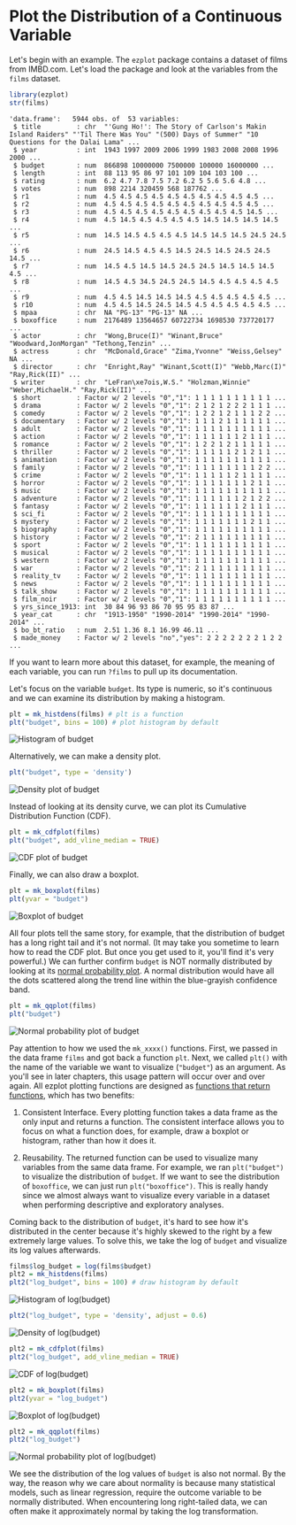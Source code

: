 # Plot the Distribution of a Continuous Variable

Let's begin with an example. The `ezplot` package contains a dataset of films from IMBD.com. Let's load the package and look at the variables from the `films` dataset.


```r
library(ezplot)
str(films)
```

```
'data.frame':	5944 obs. of  53 variables:
 $ title         : chr  "'Gung Ho!': The Story of Carlson's Makin Island Raiders" "'Til There Was You" "(500) Days of Summer" "10 Questions for the Dalai Lama" ...
 $ year          : int  1943 1997 2009 2006 1999 1983 2008 2008 1996 2000 ...
 $ budget        : num  866898 10000000 7500000 100000 16000000 ...
 $ length        : int  88 113 95 86 97 101 109 104 103 100 ...
 $ rating        : num  6.2 4.7 7.8 7.5 7.2 6.2 5 5.6 5.6 4.8 ...
 $ votes         : num  898 2214 320459 568 187762 ...
 $ r1            : num  4.5 4.5 4.5 4.5 4.5 4.5 4.5 4.5 4.5 4.5 ...
 $ r2            : num  4.5 4.5 4.5 4.5 4.5 4.5 4.5 4.5 4.5 4.5 ...
 $ r3            : num  4.5 4.5 4.5 4.5 4.5 4.5 4.5 4.5 4.5 14.5 ...
 $ r4            : num  4.5 14.5 4.5 4.5 4.5 4.5 14.5 14.5 14.5 14.5 ...
 $ r5            : num  14.5 14.5 4.5 4.5 4.5 14.5 14.5 14.5 24.5 24.5 ...
 $ r6            : num  24.5 14.5 4.5 4.5 14.5 24.5 14.5 24.5 24.5 14.5 ...
 $ r7            : num  14.5 4.5 14.5 14.5 24.5 24.5 14.5 14.5 14.5 4.5 ...
 $ r8            : num  14.5 4.5 34.5 24.5 24.5 14.5 4.5 4.5 4.5 4.5 ...
 $ r9            : num  4.5 4.5 14.5 14.5 14.5 4.5 4.5 4.5 4.5 4.5 ...
 $ r10           : num  4.5 4.5 14.5 24.5 14.5 4.5 4.5 4.5 4.5 4.5 ...
 $ mpaa          : chr  NA "PG-13" "PG-13" NA ...
 $ boxoffice     : num  2176489 13564657 60722734 1698530 737720177 ...
 $ actor         : chr  "Wong,Bruce(I)" "Winant,Bruce" "Woodward,JonMorgan" "Tethong,Tenzin" ...
 $ actress       : chr  "McDonald,Grace" "Zima,Yvonne" "Weiss,Gelsey" NA ...
 $ director      : chr  "Enright,Ray" "Winant,Scott(I)" "Webb,Marc(I)" "Ray,Rick(II)" ...
 $ writer        : chr  "LeFran\xe7ois,W.S." "Holzman,Winnie" "Weber,MichaelH." "Ray,Rick(II)" ...
 $ short         : Factor w/ 2 levels "0","1": 1 1 1 1 1 1 1 1 1 1 ...
 $ drama         : Factor w/ 2 levels "0","1": 2 1 2 1 2 2 2 1 1 1 ...
 $ comedy        : Factor w/ 2 levels "0","1": 1 2 2 1 2 1 1 1 2 2 ...
 $ documentary   : Factor w/ 2 levels "0","1": 1 1 1 2 1 1 1 1 1 1 ...
 $ adult         : Factor w/ 2 levels "0","1": 1 1 1 1 1 1 1 1 1 1 ...
 $ action        : Factor w/ 2 levels "0","1": 1 1 1 1 1 1 2 1 1 1 ...
 $ romance       : Factor w/ 2 levels "0","1": 1 2 2 1 2 1 1 1 1 1 ...
 $ thriller      : Factor w/ 2 levels "0","1": 1 1 1 1 1 2 1 2 1 1 ...
 $ animation     : Factor w/ 2 levels "0","1": 1 1 1 1 1 1 1 1 1 1 ...
 $ family        : Factor w/ 2 levels "0","1": 1 1 1 1 1 1 1 1 2 2 ...
 $ crime         : Factor w/ 2 levels "0","1": 1 1 1 1 1 2 1 1 1 1 ...
 $ horror        : Factor w/ 2 levels "0","1": 1 1 1 1 1 1 1 2 1 1 ...
 $ music         : Factor w/ 2 levels "0","1": 1 1 1 1 1 1 1 1 1 1 ...
 $ adventure     : Factor w/ 2 levels "0","1": 1 1 1 1 1 1 2 1 2 2 ...
 $ fantasy       : Factor w/ 2 levels "0","1": 1 1 1 1 1 1 2 1 1 1 ...
 $ sci_fi        : Factor w/ 2 levels "0","1": 1 1 1 1 1 1 1 1 1 1 ...
 $ mystery       : Factor w/ 2 levels "0","1": 1 1 1 1 1 1 1 2 1 1 ...
 $ biography     : Factor w/ 2 levels "0","1": 1 1 1 1 1 1 1 1 1 1 ...
 $ history       : Factor w/ 2 levels "0","1": 2 1 1 1 1 1 1 1 1 1 ...
 $ sport         : Factor w/ 2 levels "0","1": 1 1 1 1 1 1 1 1 1 1 ...
 $ musical       : Factor w/ 2 levels "0","1": 1 1 1 1 1 1 1 1 1 1 ...
 $ western       : Factor w/ 2 levels "0","1": 1 1 1 1 1 1 1 1 1 1 ...
 $ war           : Factor w/ 2 levels "0","1": 2 1 1 1 1 1 1 1 1 1 ...
 $ reality_tv    : Factor w/ 2 levels "0","1": 1 1 1 1 1 1 1 1 1 1 ...
 $ news          : Factor w/ 2 levels "0","1": 1 1 1 1 1 1 1 1 1 1 ...
 $ talk_show     : Factor w/ 2 levels "0","1": 1 1 1 1 1 1 1 1 1 1 ...
 $ film_noir     : Factor w/ 2 levels "0","1": 1 1 1 1 1 1 1 1 1 1 ...
 $ yrs_since_1913: int  30 84 96 93 86 70 95 95 83 87 ...
 $ year_cat      : chr  "1913-1950" "1990-2014" "1990-2014" "1990-2014" ...
 $ bo_bt_ratio   : num  2.51 1.36 8.1 16.99 46.11 ...
 $ made_money    : Factor w/ 2 levels "no","yes": 2 2 2 2 2 2 2 1 2 2 ...
```

If you want to learn more about this dataset, for example, the meaning of each variable, you can run `?films` to pull up its documentation. 

Let's focus on the variable `budget`. Its type is numeric, so it's continuous and we can examine its distribution by making a histogram.


```r
plt = mk_histdens(films) # plt is a function
plt("budget", bins = 100) # plot histogram by default
```

![Histogram of budget](images/hist_budget-1.png)

Alternatively, we can make a density plot.


```r
plt("budget", type = 'density') 
```

![Density plot of budget](images/density_budget-1.png)

Instead of looking at its density curve, we can plot its Cumulative Distribution Function (CDF).


```r
plt = mk_cdfplot(films) 
plt("budget", add_vline_median = TRUE) 
```

![CDF plot of budget](images/cdf_budget-1.png)

Finally, we can also draw a boxplot.


```r
plt = mk_boxplot(films) 
plt(yvar = "budget") 
```

![Boxplot of budget](images/box_budget-1.png)

All four plots tell the same story, for example, that the distribution of budget has a long right tail and it's not normal. (It may take you sometime to learn how to read the CDF plot. But once you get used to it, you'll find it's very powerful.) We can further confirm `budget` is NOT normally distributed by looking at its [normal probability plot](https://en.wikipedia.org/wiki/Normal_probability_plot). A normal distribution would have all the dots scattered along the trend line within the blue-grayish confidence band.


```r
plt = mk_qqplot(films) 
plt("budget") 
```

![Normal probability plot of budget](images/qq_budget-1.png)

Pay attention to how we used the `mk_xxxx()` functions. First, we passed in
the data frame `films` and got back a function `plt`. Next, we called `plt()` with the name of the variable we want to visualize (`"budget"`) as an argument. As you'll see in later chapters, this usage pattern will occur over and over again. All ezplot plotting functions are designed as [functions that return functions](http://masterr.org/r/functions-that-return-functions/), which has two benefits: 

1. Consistent Interface. Every plotting function takes a data frame as the only
input and returns a function. The consistent interface allows you to focus on 
what a function does, for example, draw a boxplot or histogram, rather than how 
it does it. 

2. Reusability. The returned function can be used to visualize many variables 
from the same data frame. For example, we ran `plt("budget")` to visualize
the distribution of `budget`. If we want to see the distribution of `boxoffice`,
we can just run `plt("boxoffice")`. This is really handy since we almost always 
want to visualize every variable in a dataset when performing descriptive and
exploratory analyses. 

Coming back to the distribution of `budget`, it's hard to see how it's 
distributed in the center because it's highly skewed to the right by a few 
extremely large values. To solve this, we take the log of `budget` and visualize its log values afterwards.


```r
films$log_budget = log(films$budget)
plt2 = mk_histdens(films) 
plt2("log_budget", bins = 100) # draw histogram by default
```

![Histogram of log(budget)](images/hist_log_budget-1.png)


```r
plt2("log_budget", type = 'density', adjust = 0.6) 
```

![Density of log(budget)](images/density_log_budget-1.png)


```r
plt2 = mk_cdfplot(films)
plt2("log_budget", add_vline_median = TRUE)
```

![CDF of log(budget)](images/cdf_log_budget-1.png)


```r
plt2 = mk_boxplot(films)
plt2(yvar = "log_budget")
```

![Boxplot of log(budget)](images/boxplot_log_budget-1.png)


```r
plt2 = mk_qqplot(films)
plt2("log_budget")
```

![Normal probability plot of log(budget)](images/qq_log_budget-1.png)

We see the distribution of the log values of `budget` is also not normal. By the way, the reason why we care about normality is because many statistical models, such as linear regression, require the outcome variable to be normally distributed. When encountering long right-tailed data, we can often make it approximately normal by taking the log transformation. 
